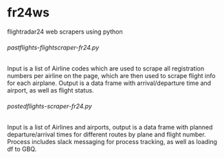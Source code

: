 # fr24ws
flightradar24 web scrapers using python

<h6>pastflights-flightscraper-fr24.py</h6>
Input is a list of Airline codes which are used to scrape all registration numbers per airline on the page, which are then used to scrape flight info for each airplane. 
Output is a data frame with arrival/departure time and airport, as well as flight status. 

<h6>postedflights-scraper-fr24.py</h6>
Input is a list of Airlines and airports, output is a data frame with planned departure/arrival times for different routes by plane and flight number. 
Process includes slack messaging for process tracking, as well as loading df to GBQ.
